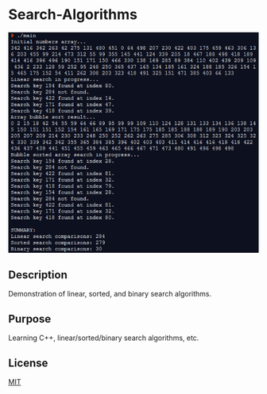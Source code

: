 # Search-Algorithms

![example run](https://raw.githubusercontent.com/StanTsky/Search-Algorithms/master/ExampleRun.PNG)

## Description
Demonstration of linear, sorted, and binary search algorithms.

## Purpose
Learning C++, linear/sorted/binary search algorithms, etc.

## License
[MIT](https://choosealicense.com/licenses/mit/)
